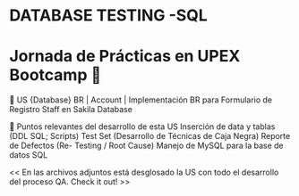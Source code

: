 # DATABASE TESTING -SQL
# Jornada de Prácticas en UPEX Bootcamp 🌟
🔵 US {Database} BR | Account | Implementación BR para Formulario de Registro Staff en Sakila Database 

🔰 Puntos relevantes del desarrollo de esta US 
  Inserción de data y tablas (DDL SQL; Scripts)
    Test Set (Desarrollo de Técnicas de Caja Negra)
      Reporte de Defectos (Re- Testing / Root Cause)
        Manejo de MySQL para la base de datos SQL

<< En las archivos adjuntos está desglosado la US con todo el desarrollo del proceso QA. Check it out! >>
